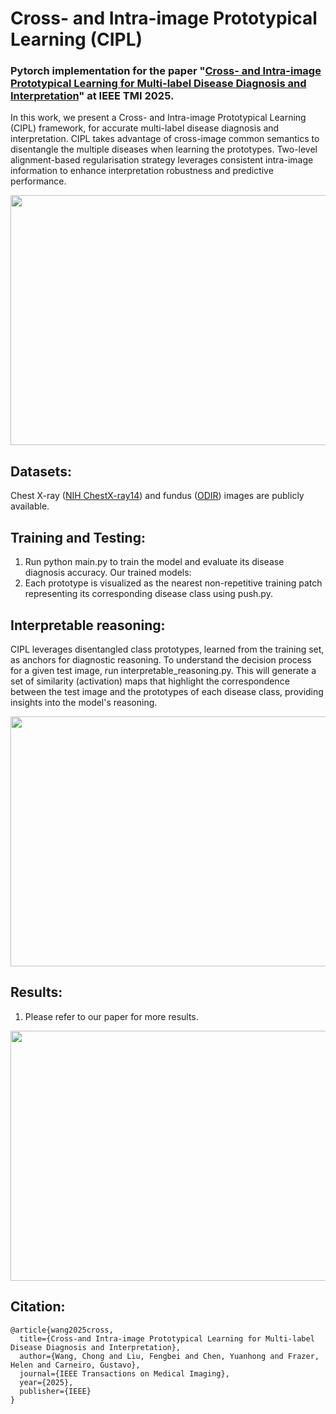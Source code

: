 # Cross- and Intra-image Prototypical Learning (CIPL)

### Pytorch implementation for the paper "[Cross- and Intra-image Prototypical Learning for Multi-label Disease Diagnosis and Interpretation](https://ieeexplore.ieee.org/document/10887396)" at IEEE TMI 2025.


In this work, we present a Cross- and Intra-image Prototypical Learning (CIPL) framework, for accurate multi-label disease diagnosis and interpretation.
CIPL takes advantage of cross-image common semantics to disentangle the multiple diseases when learning the prototypes.
Two-level alignment-based regularisation strategy leverages consistent intra-image information to enhance interpretation robustness and predictive performance.


<div align=center>
<img width="800" height="400" src="https://github.com/cwangrun/CIPL/blob/master/arch/arch.png"/></dev>
</div>


## Datasets:
Chest X-ray ([NIH ChestX-ray14](https://www.kaggle.com/datasets/nih-chest-xrays/data)) and fundus ([ODIR](https://academictorrents.com/details/cf3b8d5ecdd4284eb9b3a80fcfe9b1d621548f72)) images are publicly available.


## Training and Testing:
1. Run python main.py to train the model and evaluate its disease diagnosis accuracy. Our trained models:
2. Each prototype is visualized as the nearest non-repetitive training patch representing its corresponding disease class using push.py.


## Interpretable reasoning:
CIPL leverages disentangled class prototypes, learned from the training set, as anchors for diagnostic reasoning.
To understand the decision process for a given test image, run interpretable_reasoning.py. 
This will generate a set of similarity (activation) maps that highlight the correspondence between the test image and the prototypes of each disease class, providing insights into the model's reasoning.

<div align=center>
<img width="610" height="400" src="https://github.com/cwangrun/CIPL/blob/master/arch/reasoning.png"/></dev>
</div>



## Results:
1. Please refer to our paper for more results.

<div align=center>
<img width="900" height="400" src="https://github.com/cwangrun/CIPL/blob/master/arch/prototype.png"/></dev>
</div>



## Citation:
```
@article{wang2025cross,
  title={Cross-and Intra-image Prototypical Learning for Multi-label Disease Diagnosis and Interpretation},
  author={Wang, Chong and Liu, Fengbei and Chen, Yuanhong and Frazer, Helen and Carneiro, Gustavo},
  journal={IEEE Transactions on Medical Imaging},
  year={2025},
  publisher={IEEE}
}
```
